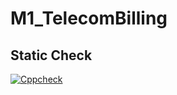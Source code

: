 # M1_TelecomBilling 

## Static Check

[![Cppcheck](https://github.com/gauravyoyoyo/M1_telecomBilling/actions/workflows/cppcheck.yml/badge.svg)](https://github.com/gauravyoyoyo/M1_telecomBilling/actions/workflows/cppcheck.yml)
